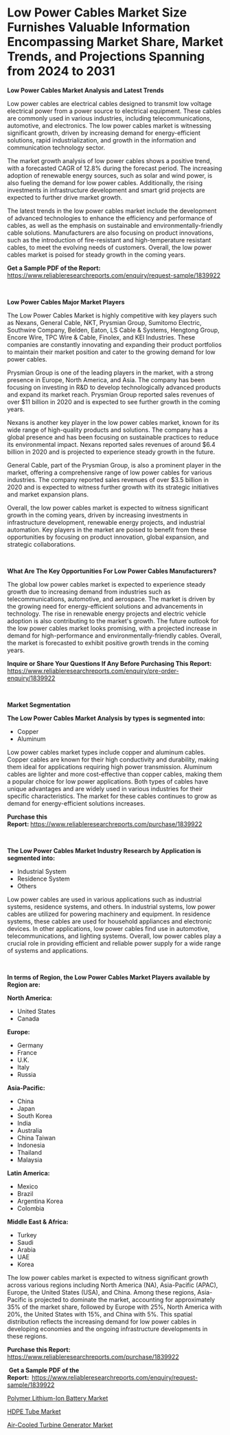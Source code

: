 <p><h1>Low Power Cables Market Size Furnishes Valuable Information Encompassing Market Share, Market Trends, and Projections Spanning from 2024 to 2031</h1></p><p><strong>Low Power Cables Market Analysis and Latest Trends</strong></p>
<p><p>Low power cables are electrical cables designed to transmit low voltage electrical power from a power source to electrical equipment. These cables are commonly used in various industries, including telecommunications, automotive, and electronics. The low power cables market is witnessing significant growth, driven by increasing demand for energy-efficient solutions, rapid industrialization, and growth in the information and communication technology sector.</p><p>The market growth analysis of low power cables shows a positive trend, with a forecasted CAGR of 12.8% during the forecast period. The increasing adoption of renewable energy sources, such as solar and wind power, is also fueling the demand for low power cables. Additionally, the rising investments in infrastructure development and smart grid projects are expected to further drive market growth.</p><p>The latest trends in the low power cables market include the development of advanced technologies to enhance the efficiency and performance of cables, as well as the emphasis on sustainable and environmentally-friendly cable solutions. Manufacturers are also focusing on product innovations, such as the introduction of fire-resistant and high-temperature resistant cables, to meet the evolving needs of customers. Overall, the low power cables market is poised for steady growth in the coming years.</p></p>
<p><strong>Get a Sample PDF of the Report:&nbsp;</strong> <a href="https://www.reliableresearchreports.com/enquiry/request-sample/1839922">https://www.reliableresearchreports.com/enquiry/request-sample/1839922</a></p>
<p>&nbsp;</p>
<p><strong>Low Power Cables Major Market Players</strong></p>
<p><p>The Low Power Cables Market is highly competitive with key players such as Nexans, General Cable, NKT, Prysmian Group, Sumitomo Electric, Southwire Company, Belden, Eaton, LS Cable & Systems, Hengtong Group, Encore Wire, TPC Wire & Cable, Finolex, and KEI Industries. These companies are constantly innovating and expanding their product portfolios to maintain their market position and cater to the growing demand for low power cables.</p><p>Prysmian Group is one of the leading players in the market, with a strong presence in Europe, North America, and Asia. The company has been focusing on investing in R&D to develop technologically advanced products and expand its market reach. Prysmian Group reported sales revenues of over $11 billion in 2020 and is expected to see further growth in the coming years.</p><p>Nexans is another key player in the low power cables market, known for its wide range of high-quality products and solutions. The company has a global presence and has been focusing on sustainable practices to reduce its environmental impact. Nexans reported sales revenues of around $6.4 billion in 2020 and is projected to experience steady growth in the future.</p><p>General Cable, part of the Prysmian Group, is also a prominent player in the market, offering a comprehensive range of low power cables for various industries. The company reported sales revenues of over $3.5 billion in 2020 and is expected to witness further growth with its strategic initiatives and market expansion plans.</p><p>Overall, the low power cables market is expected to witness significant growth in the coming years, driven by increasing investments in infrastructure development, renewable energy projects, and industrial automation. Key players in the market are poised to benefit from these opportunities by focusing on product innovation, global expansion, and strategic collaborations.</p></p>
<p>&nbsp;</p>
<p><strong>What Are The Key Opportunities For Low Power Cables Manufacturers?</strong></p>
<p><p>The global low power cables market is expected to experience steady growth due to increasing demand from industries such as telecommunications, automotive, and aerospace. The market is driven by the growing need for energy-efficient solutions and advancements in technology. The rise in renewable energy projects and electric vehicle adoption is also contributing to the market's growth. The future outlook for the low power cables market looks promising, with a projected increase in demand for high-performance and environmentally-friendly cables. Overall, the market is forecasted to exhibit positive growth trends in the coming years.</p></p>
<p><strong>Inquire or Share Your Questions If Any Before Purchasing This Report:</strong> <a href="https://www.reliableresearchreports.com/enquiry/pre-order-enquiry/1839922">https://www.reliableresearchreports.com/enquiry/pre-order-enquiry/1839922</a></p>
<p>&nbsp;</p>
<p><strong>Market Segmentation</strong></p>
<p><strong>The Low Power Cables Market Analysis by types is segmented into:</strong></p>
<p><ul><li>Copper</li><li>Aluminum</li></ul></p>
<p><p>Low power cables market types include copper and aluminum cables. Copper cables are known for their high conductivity and durability, making them ideal for applications requiring high power transmission. Aluminum cables are lighter and more cost-effective than copper cables, making them a popular choice for low power applications. Both types of cables have unique advantages and are widely used in various industries for their specific characteristics. The market for these cables continues to grow as demand for energy-efficient solutions increases.</p></p>
<p><strong>Purchase this Report:&nbsp;</strong><a href="https://www.reliableresearchreports.com/purchase/1839922">https://www.reliableresearchreports.com/purchase/1839922</a></p>
<p>&nbsp;</p>
<p><strong>The Low Power Cables Market Industry Research by Application is segmented into:</strong></p>
<p><ul><li>Industrial System</li><li>Residence System</li><li>Others</li></ul></p>
<p><p>Low power cables are used in various applications such as industrial systems, residence systems, and others. In industrial systems, low power cables are utilized for powering machinery and equipment. In residence systems, these cables are used for household appliances and electronic devices. In other applications, low power cables find use in automotive, telecommunications, and lighting systems. Overall, low power cables play a crucial role in providing efficient and reliable power supply for a wide range of systems and applications.</p></p>
<p>&nbsp;</p>
<p><strong>In terms of Region, the Low Power Cables Market Players available by Region are:</strong></p>
<p>
    <p> <strong> North America: </strong>
        <ul>
            <li>United States</li>
            <li>Canada</li>
        </ul>
        </p> 
    <p> <strong> Europe: </strong>
        <ul>
            <li>Germany</li>
            <li>France</li>
            <li>U.K.</li>
            <li>Italy</li>
            <li>Russia</li>
        </ul>
        </p> 
    <p> <strong> Asia-Pacific: </strong>
        <ul>
            <li>China</li>
            <li>Japan</li>
            <li>South Korea</li>
            <li>India</li>
            <li>Australia</li>
            <li>China Taiwan</li>
            <li>Indonesia</li>
            <li>Thailand</li>
            <li>Malaysia</li>
        </ul>
        </p> 
    <p> <strong> Latin America: </strong>
        <ul>
            <li>Mexico</li>
            <li>Brazil</li>
            <li>Argentina Korea</li>
            <li>Colombia</li>
        </ul>
        </p> 
    <p> <strong> Middle East & Africa: </strong>
        <ul>
            <li>Turkey</li>
            <li>Saudi</li>
            <li>Arabia</li>
            <li>UAE</li>
            <li>Korea</li>
        </ul>
    </p>
    </p>
<p><p>The low power cables market is expected to witness significant growth across various regions including North America (NA), Asia-Pacific (APAC), Europe, the United States (USA), and China. Among these regions, Asia-Pacific is projected to dominate the market, accounting for approximately 35% of the market share, followed by Europe with 25%, North America with 20%, the United States with 15%, and China with 5%. This spatial distribution reflects the increasing demand for low power cables in developing economies and the ongoing infrastructure developments in these regions.</p></p>
<p><strong>Purchase this Report: </strong><a href="https://www.reliableresearchreports.com/purchase/1839922">https://www.reliableresearchreports.com/purchase/1839922</a></p>
<p>&nbsp;<strong>Get a Sample PDF of the Report:&nbsp;&nbsp;</strong><a href="https://www.reliableresearchreports.com/enquiry/request-sample/1839922">https://www.reliableresearchreports.com/enquiry/request-sample/1839922</a></p>
<p><strong></strong></p>
<p><p><a href="https://github.com/brentleyjimmiealvaradoz4l1rea/Market-Research-Report-List-1/blob/main/polymer-lithium-ion-battery-market.md">Polymer Lithium-Ion Battery Market</a></p><p><a href="https://extreme-scabiosa-c81.notion.site/HDPE-Tube-Market-Size-Growing-and-Forecasted-for-period-from-2024-2031-and-provides-complete-marke-12ff6697c277490395dffc1158ab6b34">HDPE Tube Market</a></p><p><a href="https://github.com/Angelnienowdseej3e45z3p8c/Market-Research-Report-List-1/blob/main/air-cooled-turbine-generator-market.md">Air-Cooled Turbine Generator Market</a></p></p>